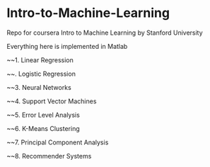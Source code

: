 # Intro-to-Machine-Learning

Repo for coursera Intro to Machine Learning by Stanford University

Everything here is implemented in Matlab

~~1. Linear Regression

~~. Logistic Regression

~~3. Neural Networks

~~4. Support Vector Machines

~~5. Error Level Analysis

~~6. K-Means Clustering

~~7. Principal Component Analysis

~~8. Recommender Systems


